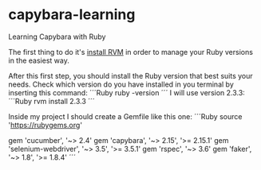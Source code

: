 # capybara-learning
Learning Capybara with Ruby

The first thing to do it's [install RVM]("https://rvm.io/rvm/install") in order to manage your Ruby versions in the easiest way.

After this first step, you should install the Ruby version that best suits your needs.
Check which version do you have installed in you terminal by inserting this command:
´´´Ruby
ruby -version
´´´
I will use version 2.3.3:
´´´Ruby
rvm install 2.3.3
´´´

Inside my project I should create a Gemfile like this one:
´´´Ruby
source 'https://rubygems.org'

gem 'cucumber', '~> 2.4'
gem 'capybara', '~> 2.15', '>= 2.15.1'
gem 'selenium-webdriver', '~> 3.5', '>= 3.5.1'
gem 'rspec', '~> 3.6'
gem 'faker', '~> 1.8', '>= 1.8.4'
´´´
